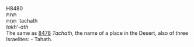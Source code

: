 <body>
  <p>H8480<br>  תּחת  <br> תַּּחַת  ‎  tachath  <br><i>takh‘-ath </i><br>The same as <a href="h8478.htm">8478</a>  <i>Tachath</i>, the name of a place in the Desert, also of three Israelites: - Tahath.<br></p>
 </body>